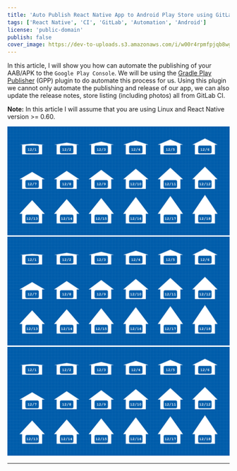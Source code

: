 ```yaml
---
title: 'Auto Publish React Native App to Android Play Store using GitLab CI'
tags: ['React Native', 'CI', 'GitLab', 'Automation', 'Android']
license: 'public-domain'
publish: false
cover_image: https://dev-to-uploads.s3.amazonaws.com/i/w00r4rpmfpjqb8wgygxu.jpg
---
```


In this article, I will show you how can automate the publishing of your AAB/APK to the `Google Play Console`.
We will be using the [Gradle Play Publisher](https://github.com/Triple-T/gradle-play-publisher) (GPP) plugin to do
automate this process for us. Using this plugin we cannot only automate the publishing and release of our app,
we can also update the release notes, store listing (including photos) all from GitLab CI. 

**Note:** In this article I will assume that you are using Linux and React Native version >= 0.60.

![c](c.jpg)
![c](c.jpg)
![c](c.jpg)

---------------------------------------------------------------------------------------------------